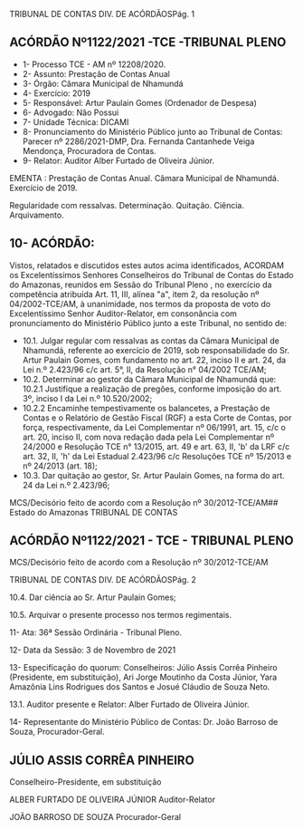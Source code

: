 TRIBUNAL DE CONTAS DIV. DE ACÓRDÃOSPág. 1

## ACÓRDÃO Nº1122/2021 -TCE -TRIBUNAL PLENO

- 1- Processo TCE - AM nº 12208/2020.
- 2- Assunto: Prestação de Contas Anual
- 3- Órgão: Câmara Municipal de Nhamundá
- 4- Exercício: 2019
- 5- Responsável: Artur Paulain Gomes (Ordenador de Despesa)
- 6- Advogado: Não Possui
- 7- Unidade Técnica: DICAMI
- 8- Pronunciamento  do  Ministério  Público  junto  ao  Tribunal  de  Contas: Parecer  nº 2286/2021-DMP, Dra. Fernanda Cantanhede Veiga Mendonça, Procuradora de Contas.
- 9- Relator: Auditor Alber Furtado de Oliveira Júnior.

EMENTA : Prestação  de  Contas  Anual. Câmara Municipal de Nhamundá. Exercício de 2019.

Regularidade com ressalvas. Determinação. Quitação. Ciência. Arquivamento.

## 10-  ACÓRDÃO:

Vistos, relatados e discutidos estes autos acima identificados, ACORDAM os Excelentíssimos Senhores Conselheiros do Tribunal de Contas do Estado do Amazonas, reunidos em Sessão do Tribunal Pleno , no exercício da competência atribuída Art. 11, III, alínea  "a",  item  2,  da  resolução  nº  04/2002-TCE/AM, à  unanimidade, nos  termos  da proposta  de  voto  do  Excelentíssimo  Senhor  Auditor-Relator, em  consonância com pronunciamento do Ministério Público junto a este Tribunal, no sentido de:

- 10.1. Julgar  regular  com  ressalvas as  contas  da  Câmara  Municipal  de Nhamundá, referente ao exercício de 2019, sob responsabilidade do Sr. Artur Paulain Gomes, com fundamento no art. 22, inciso II e art. 24,  da  Lei  n.º  2.423/96  c/c  art.  5°,  II,  da  Resolução  n°  04/2002  TCE/AM;
- 10.2. Determinar ao gestor da Câmara Municipal de Nhamundá que: 10.2.1 Justifique a realização de pregões, conforme imposição do art. 3º, inciso I da Lei n.º 10.520/2002;
- 10.2.2 Encaminhe  tempestivamente  os  balancetes,  a  Prestação  de Contas e o Relatório de Gestão Fiscal (RGF) a esta Corte de Contas, por força, respectivamente, da Lei Complementar nº 06/1991, art. 15, c/c o art. 20, inciso II, com nova redação dada pela Lei Complementar nº 24/2000 e Resolução TCE n° 13/2015, art. 49 e art. 63, II, 'b' da LRF c/c  art.  32,  II,  'h'  da  Lei  Estadual  2.423/96  c/c  Resoluções  TCE  nº 15/2013 e nº 24/2013 (art. 18);
- 10.3. Dar quitação ao gestor, Sr. Artur Paulain Gomes, na forma do art. 24 da Lei n.º 2.423/96;

MCS/Decisório feito de acordo com a Resolução nº 30/2012-TCE/AM## Estado do Amazonas TRIBUNAL DE CONTAS

## ACÓRDÃO Nº1122/2021 - TCE - TRIBUNAL PLENO

MCS/Decisório feito de acordo com a Resolução nº 30/2012-TCE/AM

TRIBUNAL DE CONTAS DIV. DE ACÓRDÃOSPág. 2

10.4. Dar ciência ao Sr. Artur Paulain Gomes;

10.5. Arquivar o presente processo nos termos regimentais.

11-  Ata: 36ª Sessão Ordinária - Tribunal Pleno.

12-  Data da Sessão: 3 de Novembro de 2021

13-  Especificação do quorum: Conselheiros: Júlio Assis Corrêa Pinheiro (Presidente, em substituição), Ari Jorge Moutinho da Costa Júnior, Yara Amazônia Lins Rodrigues dos Santos e Josué Cláudio de Souza Neto.

13.1. Auditor presente e Relator: Alber Furtado de Oliveira Júnior.

14-  Representante  do  Ministério  Público  de  Contas: Dr. João  Barroso  de  Souza, Procurador-Geral.

## JÚLIO ASSIS CORRÊA PINHEIRO

Conselheiro-Presidente, em substituição

ALBER FURTADO DE OLIVEIRA JÚNIOR Auditor-Relator

JOÃO BARROSO DE SOUZA Procurador-Geral